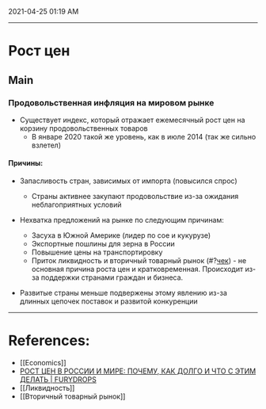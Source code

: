 
2021-04-25 01:19 AM
***

# Рост цен
## Main
### Продовольственная инфляция на мировом рынке
- Существует индекс, который отражает ежемесячный рост цен на корзину продовольственных товаров
	- В январе 2020 такой же уровень, как в июле 2014 (так же сильно взлетел)
#### Причины:
- Запасливость стран, зависимых от импорта (повысился спрос)
	- Страны активнее закупают продовольствие из-за ожидания неблагоприятных условий
- Нехватка предложений на рынке по следующим причинам:
	- Засуха в Южной Америке (лидер по сое и кукурузе)
	- Экспортные пошлины для зерна в России
	- Повышение цены на транспортировку
	- Приток ликвидность и вторичный товарный рынок (#?[чек](https://youtu.be/jNSqo6fS648?t=449)) - не основная причина роста цен и кратковременная. Происходит из-за поддержки странами граждан и бизнеса.

- Развитые страны меньше подвержены этому явлению из-за длинных цепочек поставок и развитой конкуренции

***

# References:
- [[Economics]]
- [РОСТ ЦЕН В РОССИИ И МИРЕ: ПОЧЕМУ, КАК ДОЛГО И ЧТО С ЭТИМ ДЕЛАТЬ | FURYDROPS](https://www.youtube.com/watch?v=jNSqo6fS648)
- [[Ликвидность]]
- [[Вторичный товарный рынок]]
